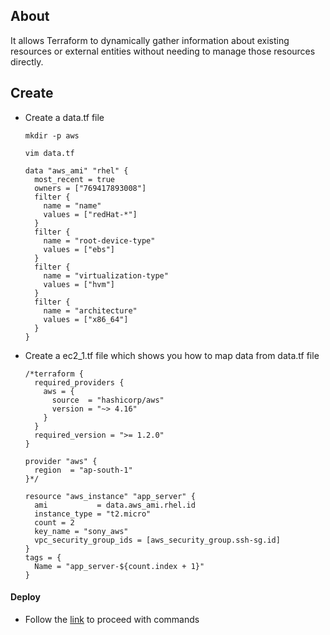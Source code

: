 ## About
It allows Terraform to dynamically gather information about existing resources or external entities without needing to manage those resources directly.

## Create
- Create a data.tf file
  ```
  mkdir -p aws
  ```
  ```
  vim data.tf
  ```
  ```
  data "aws_ami" "rhel" {
    most_recent = true
    owners = ["769417893008"]
    filter {
      name = "name"
      values = ["redHat-*"]
    }
    filter {
      name = "root-device-type"
      values = ["ebs"]
    }
    filter {
      name = "virtualization-type"
      values = ["hvm"]
    }
    filter {
      name = "architecture"
      values = ["x86_64"]
    }
  }
  ```
- Create a ec2_1.tf file which shows you how to map data from data.tf file
  ```
  /*terraform {
    required_providers {
      aws = {
        source  = "hashicorp/aws"
        version = "~> 4.16"
      }
    }
    required_version = ">= 1.2.0"
  }

  provider "aws" {
    region  = "ap-south-1"
  }*/

  resource "aws_instance" "app_server" {
    ami           = data.aws_ami.rhel.id
    instance_type = "t2.micro"
    count = 2
    key_name = "sony_aws"
    vpc_security_group_ids = [aws_security_group.ssh-sg.id]
  }
  tags = {
    Name = "app_server-${count.index + 1}"
  }
  ```
#### Deploy
- Follow the [link](../README.md) to proceed with commands
